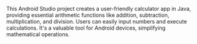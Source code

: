 This Android Studio project creates a user-friendly calculator app in Java, providing essential arithmetic functions like addition, subtraction, multiplication, and division. Users can easily input numbers and execute calculations. It's a valuable tool for Android devices, simplifying mathematical operations.
